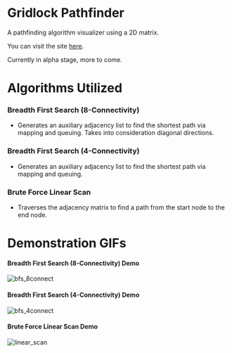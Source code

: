 # Gridlock Pathfinder

A pathfinding algorithm visualizer using a 2D matrix.

You can visit the site [here](https://serene-citadel-76223.herokuapp.com/ "Gridlock Pathfinder").

Currently in alpha stage, more to come.

# Algorithms Utilized

### Breadth First Search (8-Connectivity)

- Generates an auxiliary adjacency list to find the shortest path via mapping and queuing. Takes into consideration diagonal directions.

### Breadth First Search (4-Connectivity)

- Generates an auxiliary adjacency list to find the shortest path via mapping and queuing.

### Brute Force Linear Scan

- Traverses the adjacency matrix to find a path from the start node to the end node.

# Demonstration GIFs

#### Breadth First Search (8-Connectivity) Demo

![bfs_8connect](https://user-images.githubusercontent.com/44061647/77489941-e4c67e80-6e0f-11ea-922e-59d46abb48c9.gif)

#### Breadth First Search (4-Connectivity) Demo

![bfs_4connect](https://user-images.githubusercontent.com/44061647/77489937-e3955180-6e0f-11ea-836c-fb0f7597292c.gif)

#### Brute Force Linear Scan Demo

![linear_scan](https://user-images.githubusercontent.com/44061647/77489942-e5f7ab80-6e0f-11ea-84c2-3fde2873b432.gif)
